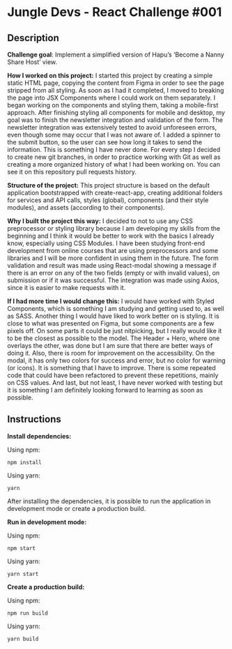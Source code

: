 # Jungle Devs - React Challenge #001

## Description

**Challenge goal**: Implement a simplified version of Hapu’s ‘Become a Nanny Share Host’ view.

**How I worked on this project:**
I started this project by creating a simple static HTML page, copying the content from Figma in order to see the page stripped from all styling. As soon as I had it completed, I moved to breaking the page into JSX Components where I could work on them separately.
I began working on the components and styling them, taking a mobile-first approach.
After finishing styling all components for mobile and desktop, my goal was to finish the newsletter integration and validation of the form. The newsletter integration was extensively tested to avoid unforeseen errors, even though some may occur that I was not aware of. I added a spinner to the submit button, so the user can see how long it takes to send the information. This is something I have never done.
For every step I decided to create new git branches, in order to practice working with Git as well as creating a more organized history of what I had been working on. You can see it on this repository pull requests history.

**Structure of the project:**
This project structure is based on the default application bootstrapped with create-react-app, creating additional folders for services and API calls, styles (global), components (and their style modules), and assets (according to their components).

**Why I built the project this way:**
I decided to not to use any CSS preprocessor or styling library because I am developing my skills from the beginning and I think it would be better to work with the basics I already know, especially using CSS Modules. I have been studying front-end development from online courses that are using preprocessors and some libraries and I will be more confident in using them in the future.
The form validation and result was made using React-modal showing a message if there is an error on any of the two fields (empty or with invalid values), on submission or if it was successful.
The integration was made using Axios, since it is easier to make requests with it.

**If I had more time I would change this:**
I would have worked with Styled Components, which is something I am studying and getting used to, as well as SASS. Another thing I would have liked to work better on is styling. It is close to what was presented on Figma, but some components are a few pixels off. On some parts it could be just nitpicking, but I really would like it to be the closest as possible to the model. The Header + Hero, where one overlays the other, was done but I am sure that there are better ways of doing it.
Also, there is room for improvement on the accessibility. On the modal, it has only two colors for success and error, but no color for warning (or icons). It is something that I have to improve.
There is some repeated code that could have been refactored to prevent these repetitions, mainly on CSS values.
And last, but not least, I have never worked with testing but it is something I am definitely looking forward to learning as soon as possible.

## Instructions

**Install dependencies:**

Using npm:

```
npm install
```

Using yarn:

```
yarn
```

After installing the dependencies, it is possible to run the application in development mode or create a production build.

**Run in development mode:**

Using npm:

```
npm start
```

Using yarn:

```
yarn start
```

**Create a production build:**

Using npm:

```
npm run build
```

Using yarn:

```
yarn build
```
